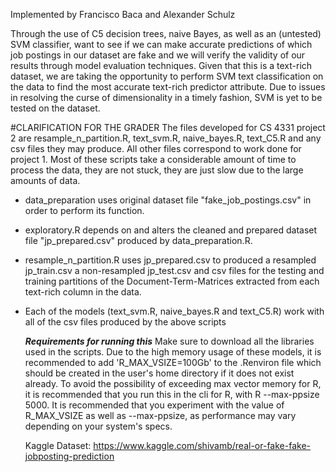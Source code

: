 Implemented by Francisco Baca and Alexander Schulz

Through the use of C5 decision trees, naive Bayes, as well as an (untested) SVM classifier, want to see if we can make accurate
predictions of which job postings in our dataset are fake and we will verify the validity of our results through model evaluation
techniques. Given that this is a text-rich dataset, we are taking the opportunity to perform SVM text classification on the data 
to find the most accurate text-rich predictor attribute. Due to issues in resolving the curse of dimensionality in a timely fashion, SVM is
yet to be tested on the dataset.

  #CLARIFICATION FOR THE GRADER
  The files developed for CS 4331 project 2 are resample_n_partition.R, text_svm.R, naive_bayes.R,
  text_C5.R and any csv files they may produce. All other files correspond to work done for project 1.
  Most of these scripts take a considerable amount of time to process the data, they are not stuck, 
  they are just slow due to the large amounts of data. 

- data_preparation uses original dataset file "fake_job_postings.csv" in order to perform its function. 
- exploratory.R depends on and alters the cleaned and prepared dataset file "jp_prepared.csv" produced 
  by data_preparation.R.
- resample_n_partition.R uses jp_prepared.csv to produced a resampled jp_train.csv a non-resampled
  jp_test.csv and csv files for the testing and training partitions of the Document-Term-Matrices extracted 
  from each text-rich column in the data. 

- Each of the models (text_svm.R, naive_bayes.R and text_C5.R) work with all of the csv files produced by
  the above scripts

  
  ***Requirements for running this***
  Make sure to download all the libraries used in the scripts. Due to the high memory usage of
  these models, it is recommended to add 'R_MAX_VSIZE=100Gb' to the .Renviron file which should
  be created in the user's home directory if it does not exist already. To avoid the possibility
  of exceeding max vector memory for R, it is recommended that you run this in the cli for R,
  with R --max-ppsize 5000. It is recommended that you experiment with the value of R_MAX_VSIZE
  as well as --max-ppsize, as performance may vary depending on your system's specs.

  Kaggle Dataset: https://www.kaggle.com/shivamb/real-or-fake-fake-jobposting-prediction

